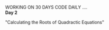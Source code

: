 WORKING ON 30 DAYS CODE DAILY ....
<br>
<b> Day 2 </b>

"Calculating the Roots of Quadractic Equations"
